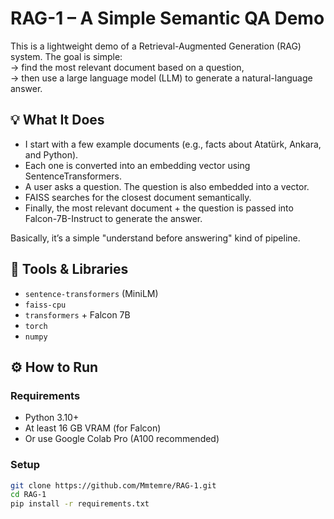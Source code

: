 # RAG-1 – A Simple Semantic QA Demo

This is a lightweight demo of a Retrieval-Augmented Generation (RAG) system. The goal is simple:  
→ find the most relevant document based on a question,  
→ then use a large language model (LLM) to generate a natural-language answer.

## 💡 What It Does

- I start with a few example documents (e.g., facts about Atatürk, Ankara, and Python).
- Each one is converted into an embedding vector using SentenceTransformers.
- A user asks a question. The question is also embedded into a vector.
- FAISS searches for the closest document semantically.
- Finally, the most relevant document + the question is passed into Falcon-7B-Instruct to generate the answer.

Basically, it’s a simple "understand before answering" kind of pipeline.

## 🧰 Tools & Libraries

- `sentence-transformers` (MiniLM)
- `faiss-cpu`
- `transformers` + Falcon 7B
- `torch`
- `numpy`

## ⚙️ How to Run

### Requirements

- Python 3.10+
- At least 16 GB VRAM (for Falcon)
- Or use Google Colab Pro (A100 recommended)

### Setup

```bash
git clone https://github.com/Mmtemre/RAG-1.git
cd RAG-1
pip install -r requirements.txt
